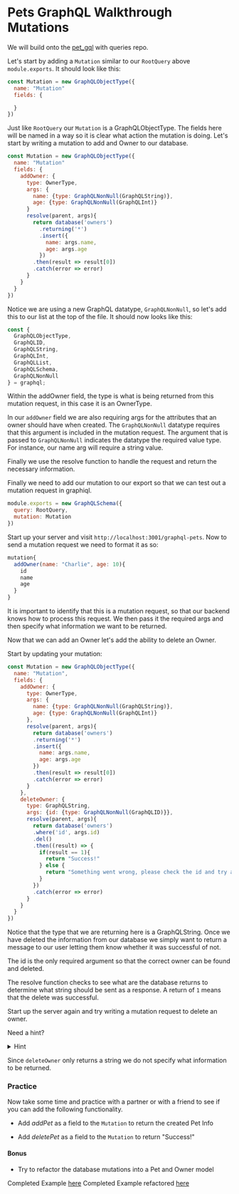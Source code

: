 # Pets GraphQL Walkthrough Mutations

We will build onto the [pet_gql](https://github.com/turingschool-examples/pets_gql/tree/graphql-queries) with queries repo.

Let's start by adding a `Mutation` similar to our `RootQuery` above `module.exports`. It should look like this:

```javascript
const Mutation = new GraphQLObjectType({
  name: "Mutation"
  fields: {

  }
})
```

Just like `RootQuery` our `Mutation` is a GraphQLObjectType. The fields here will be named in a way so it is clear what action the mutation is doing. Let's start by writing a mutation to add and Owner to our database.

```javascript
const Mutation = new GraphQLObjectType({
  name: "Mutation"
  fields: {
    addOwner: {
      type: OwnerType,
      args: {
        name: {type: GraphQLNonNull(GraphQLString)},
        age: {type: GraphQLNonNull(GraphQLInt)}
      }
      resolve(parent, args){
        return database('owners')
          .returning('*')
          .insert({
            name: args.name,
            age: args.age
          })
        .then(result => result[0])
        .catch(error => error)
      }
    }
  }
})
```

Notice we are using a new GraphQL datatype, `GraphQLNonNull`, so let's add this to our list at the top of the file. It should now looks like this:

```javascript
const {
  GraphQLObjectType,
  GraphQLID,
  GraphQLString,
  GraphQLInt,
  GraphQLList,
  GraphQLSchema,
  GraphQLNonNull
} = graphql;
```
Within the addOwner field, the type is what is being returned from this mutation request, in this case it is an OwnerType.

In our `addOwner` field we are also requiring args for the attributes that an owner should have when created. The `GraphQLNonNull` datatype requires that this argument is included in the mutation request. The argument that is passed to `GraphQLNonNull` indicates the datatype the required value type. For instance, our name arg will require a string value.

Finally we use the resolve function to handle the request and return the necessary information.

Finally we need to add our mutation to our export so that we can test out a mutation request in graphiql.

```javascript
module.exports = new GraphQLSchema({
  query: RootQuery,
  mutation: Mutation
})
```

Start up your server and visit `http://localhost:3001/graphql-pets`.
Now to send a mutation request we need to format it as so:

```javascript
mutation{
  addOwner(name: "Charlie", age: 10){
    id
    name
    age
  }
}
```

It is important to identify that this is a mutation request, so that our backend knows how to process this request. We then pass it the required args and then specify what information we want to be returned.

Now that we can add an Owner let's add the ability to delete an Owner.

Start by updating your mutation:

```javascript
const Mutation = new GraphQLObjectType({
  name: "Mutation",
  fields: {
    addOwner: {
      type: OwnerType,
      args: {
        name: {type: GraphQLNonNull(GraphQLString)},
        age: {type: GraphQLNonNull(GraphQLInt)}
      },
      resolve(parent, args){
        return database('owners')
        .returning('*')
        .insert({
          name: args.name,
          age: args.age
        })
        .then(result => result[0])
        .catch(error => error)
      }
    },
    deleteOwner: {
      type: GraphQLString,
      args: {id: {type: GraphQLNonNull(GraphQLID)}},
      resolve(parent, args){
        return database('owners')
        .where('id', args.id)
        .del()
        .then((result) => {
          if(result == 1){
            return "Success!"
          } else {
            return "Something went wrong, please check the id and try again."
          }
        })
        .catch(error => error)
      }
    }
  }
})
```

Notice that the type that we are returning here is a GraphQLString. Once we have deleted the information from our database we simply want to return a message to our user letting them know whether it was successful of not.

The id is the only required argument so that the correct owner can be found and deleted.

The resolve function checks to see what are the database returns to determine what string should be sent as a response. A return of `1` means that the delete was successful.

Start up the server again and try writing a mutation request to delete an owner.

Need a hint?

<details><summary>Hint</summary>
<p>

```javascript
mutation{
  deleteOwner(id: 1)
}
```

</p>
</details>

Since `deleteOwner` only returns a string we do not specify what information to be returned.

### Practice

Now take some time and practice with a partner or with a friend to see if you can add the following functionality.

* Add _addPet_ as a field to the `Mutation` to return the created Pet Info

* Add _deletePet_ as a field to the `Mutation` to return "Success!"

#### Bonus

* Try to refactor the database mutations into a Pet and Owner model

Completed Example [here](https://github.com/turingschool-examples/pets_gql/tree/graphql-mutations)
Completed Example refactored [here](https://github.com/turingschool-examples/pets_gql/tree/graphql-mutations-refactor)
